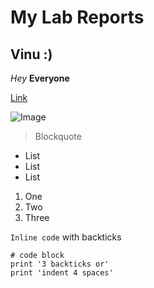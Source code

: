 # My Lab Reports
## Vinu :)

*Hey* 
**Everyone**

[Link](https://ucsd-cse15l-s23.github.io/week/week1/)

![Image](https://ucsd-cse15l-s23.github.io/images/cse15l-lab-reports-example.png)
> Blockquote

* List
* List
* List

1. One
2. Two
3. Three

`Inline code` with backticks

```
# code block
print '3 backticks or'
print 'indent 4 spaces'
```
